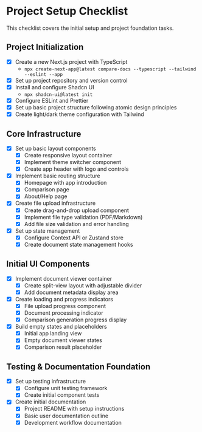 # Project Setup Checklist

This checklist covers the initial setup and project foundation tasks.

## Project Initialization

- [x] Create a new Next.js project with TypeScript
  - `npx create-next-app@latest compare-docs --typescript --tailwind --eslint --app`
- [x] Set up project repository and version control
- [x] Install and configure Shadcn UI
  - `npx shadcn-ui@latest init`
- [x] Configure ESLint and Prettier
- [x] Set up basic project structure following atomic design principles
- [x] Create light/dark theme configuration with Tailwind

## Core Infrastructure

- [x] Set up basic layout components
  - [x] Create responsive layout container
  - [x] Implement theme switcher component
  - [x] Create app header with logo and controls
- [x] Implement basic routing structure
  - [x] Homepage with app introduction
  - [x] Comparison page
  - [x] About/Help page
- [x] Create file upload infrastructure
  - [x] Create drag-and-drop upload component
  - [x] Implement file type validation (PDF/Markdown)
  - [x] Add file size validation and error handling
- [x] Set up state management
  - [x] Configure Context API or Zustand store
  - [x] Create document state management hooks

## Initial UI Components

- [x] Implement document viewer container
  - [x] Create split-view layout with adjustable divider
  - [x] Add document metadata display area
- [x] Create loading and progress indicators
  - [x] File upload progress component
  - [x] Document processing indicator
  - [x] Comparison generation progress display
- [x] Build empty states and placeholders
  - [x] Initial app landing view
  - [x] Empty document viewer states
  - [x] Comparison result placeholder

## Testing & Documentation Foundation

- [x] Set up testing infrastructure
  - [x] Configure unit testing framework
  - [x] Create initial component tests
- [x] Create initial documentation
  - [x] Project README with setup instructions
  - [x] Basic user documentation outline
  - [x] Development workflow documentation 